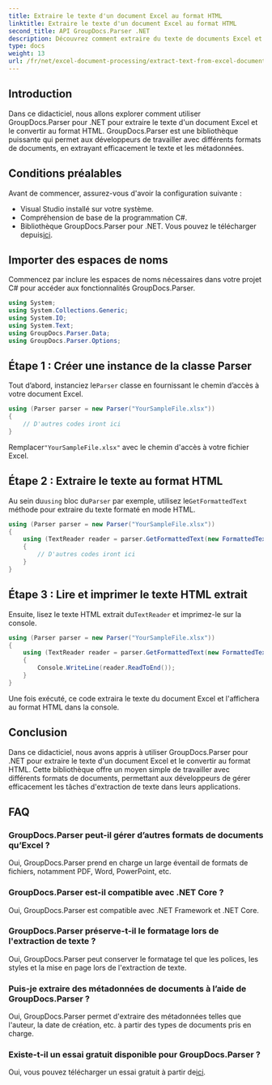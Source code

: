 ```yaml
---
title: Extraire le texte d'un document Excel au format HTML
linktitle: Extraire le texte d'un document Excel au format HTML
second_title: API GroupDocs.Parser .NET
description: Découvrez comment extraire du texte de documents Excel et le convertir en HTML à l'aide de GroupDocs.Parser pour .NET.
type: docs
weight: 13
url: /fr/net/excel-document-processing/extract-text-from-excel-document-as-html/
---
```

## Introduction
Dans ce didacticiel, nous allons explorer comment utiliser GroupDocs.Parser pour .NET pour extraire le texte d'un document Excel et le convertir au format HTML. GroupDocs.Parser est une bibliothèque puissante qui permet aux développeurs de travailler avec différents formats de documents, en extrayant efficacement le texte et les métadonnées.
## Conditions préalables
Avant de commencer, assurez-vous d'avoir la configuration suivante :
- Visual Studio installé sur votre système.
- Compréhension de base de la programmation C#.
-  Bibliothèque GroupDocs.Parser pour .NET. Vous pouvez le télécharger depuis[ici](https://releases.groupdocs.com/parser/net/).
## Importer des espaces de noms
Commencez par inclure les espaces de noms nécessaires dans votre projet C# pour accéder aux fonctionnalités GroupDocs.Parser.
```csharp
using System;
using System.Collections.Generic;
using System.IO;
using System.Text;
using GroupDocs.Parser.Data;
using GroupDocs.Parser.Options;
```
## Étape 1 : Créer une instance de la classe Parser
 Tout d’abord, instanciez le`Parser` classe en fournissant le chemin d’accès à votre document Excel.
```csharp
using (Parser parser = new Parser("YourSampleFile.xlsx"))
{
    // D'autres codes iront ici
}
```
 Remplacer`"YourSampleFile.xlsx"` avec le chemin d'accès à votre fichier Excel.
## Étape 2 : Extraire le texte au format HTML
 Au sein du`using` bloc du`Parser` par exemple, utilisez le`GetFormattedText` méthode pour extraire du texte formaté en mode HTML.
```csharp
using (Parser parser = new Parser("YourSampleFile.xlsx"))
{
    using (TextReader reader = parser.GetFormattedText(new FormattedTextOptions(FormattedTextMode.Html)))
    {
        // D'autres codes iront ici
    }
}
```
## Étape 3 : Lire et imprimer le texte HTML extrait
 Ensuite, lisez le texte HTML extrait du`TextReader` et imprimez-le sur la console.
```csharp
using (Parser parser = new Parser("YourSampleFile.xlsx"))
{
    using (TextReader reader = parser.GetFormattedText(new FormattedTextOptions(FormattedTextMode.Html)))
    {
        Console.WriteLine(reader.ReadToEnd());
    }
}
```
Une fois exécuté, ce code extraira le texte du document Excel et l'affichera au format HTML dans la console.
## Conclusion
Dans ce didacticiel, nous avons appris à utiliser GroupDocs.Parser pour .NET pour extraire le texte d'un document Excel et le convertir au format HTML. Cette bibliothèque offre un moyen simple de travailler avec différents formats de documents, permettant aux développeurs de gérer efficacement les tâches d'extraction de texte dans leurs applications.

## FAQ
### GroupDocs.Parser peut-il gérer d’autres formats de documents qu’Excel ?
Oui, GroupDocs.Parser prend en charge un large éventail de formats de fichiers, notamment PDF, Word, PowerPoint, etc.
### GroupDocs.Parser est-il compatible avec .NET Core ?
Oui, GroupDocs.Parser est compatible avec .NET Framework et .NET Core.
### GroupDocs.Parser préserve-t-il le formatage lors de l'extraction de texte ?
Oui, GroupDocs.Parser peut conserver le formatage tel que les polices, les styles et la mise en page lors de l'extraction de texte.
### Puis-je extraire des métadonnées de documents à l’aide de GroupDocs.Parser ?
Oui, GroupDocs.Parser permet d'extraire des métadonnées telles que l'auteur, la date de création, etc. à partir des types de documents pris en charge.
### Existe-t-il un essai gratuit disponible pour GroupDocs.Parser ?
 Oui, vous pouvez télécharger un essai gratuit à partir de[ici](https://releases.groupdocs.com/).